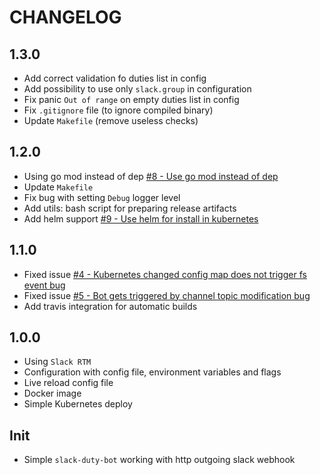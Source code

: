 CHANGELOG
=========

1.3.0
-----
 * Add correct validation fo duties list in config
 * Add possibility to use only `slack.group` in configuration
 * Fix panic `Out of range` on empty duties list in config
 * Fix `.gitignore` file (to ignore compiled binary)
 * Update `Makefile` (remove useless checks)

1.2.0
-----
 * Using go mod instead of dep [#8 - Use go mod instead of dep](//github.com/iqoption/slack-duty-bot/issues/8)
 * Update `Makefile`
 * Fix bug with setting `Debug` logger level
 * Add utils: bash script for preparing release artifacts
 * Add helm support [#9 - Use helm for install in kubernetes](//github.com/iqoption/slack-duty-bot/issues/9)

1.1.0
-----
 * Fixed issue [#4 - Kubernetes changed config map does not trigger fs event bug](//github.com/iqoption/slack-duty-bot/issues/4)
 * Fixed issue [#5 - Bot gets triggered by channel topic modification bug](//github.com/iqoption/slack-duty-bot/issues/5)
 * Add travis integration for automatic builds
 
1.0.0
-----
 * Using `Slack RTM`
 * Configuration with config file, environment variables and flags
 * Live reload config file
 * Docker image
 * Simple Kubernetes deploy

Init
----
 * Simple `slack-duty-bot` working with http outgoing slack webhook
